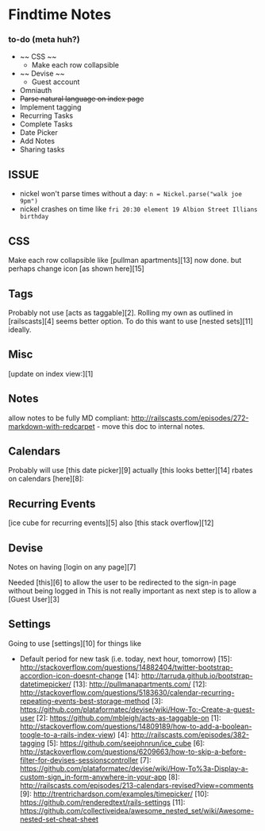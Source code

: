 Findtime Notes
======

### to-do (meta huh?)
- ~~ CSS ~~
  - Make each row collapsible
- ~~ Devise ~~
  - Guest account
- Omniauth
- ~~Parse natural language on index page~~
- Implement tagging
- Recurring Tasks
- Complete Tasks
- Date Picker
- Add Notes
- Sharing tasks

## ISSUE
- nickel won't parse times without a day:
`n = Nickel.parse("walk joe 9pm")`
- nickel crashes on time like
 `fri 20:30 element 19 Albion Street Illians birthday`
## CSS
Make each row collapsible
like [pullman apartments][13]
now done. but perhaps change icon [as shown here][15]
## Tags
Probably not use [acts as taggable][2]. Rolling my own as outlined in [railscasts][4] seems better option.  To do this want to use [nested sets][11] ideally.
## Misc
[update on index view:][1]

## Notes
allow notes to be fully MD compliant: http://railscasts.com/episodes/272-markdown-with-redcarpet - move this doc to internal notes.

## Calendars
Probably will use [this date picker][9]
actually [this looks better][14]
rbates on calendars [here][8]: 

## Recurring Events
[ice cube for recurring events][5] 
also
[this stack overflow][12]

## Devise
Notes on having [login on any page][7] 

Needed [this][6] to allow the user to be redirected to the sign-in page without being logged in
This is not really important as next step is to allow a [Guest User][3]

## Settings
Going to use [settings][10] for things like

- Default period for new task (i.e. today, next hour, tomorrow)
[15]: http://stackoverflow.com/questions/14882404/twitter-bootstrap-accordion-icon-doesnt-change
[14]: http://tarruda.github.io/bootstrap-datetimepicker/
[13]: http://pullmanapartments.com/
[12]: http://stackoverflow.com/questions/5183630/calendar-recurring-repeating-events-best-storage-method
[3]: https://github.com/plataformatec/devise/wiki/How-To:-Create-a-guest-user
[2]: https://github.com/mbleigh/acts-as-taggable-on 
[1]: http://stackoverflow.com/questions/14809189/how-to-add-a-boolean-toogle-to-a-rails-index-view) 
[4]: http://railscasts.com/episodes/382-tagging
[5]: https://github.com/seejohnrun/ice_cube
[6]:
http://stackoverflow.com/questions/6209663/how-to-skip-a-before-filter-for-devises-sessionscontroller
[7]: https://github.com/plataformatec/devise/wiki/How-To%3a-Display-a-custom-sign_in-form-anywhere-in-your-app
[8]: http://railscasts.com/episodes/213-calendars-revised?view=comments
[9]:  http://trentrichardson.com/examples/timepicker/
[10]: https://github.com/renderedtext/rails-settings
[11]: https://github.com/collectiveidea/awesome_nested_set/wiki/Awesome-nested-set-cheat-sheet
